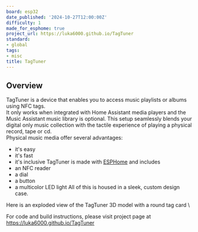 ```yaml
---
board: esp32
date_published: '2024-10-27T12:00:00Z'
difficulty: 1
made_for_esphome: true
project_url: https://luka6000.github.io/TagTuner
standard:
- global
tags:
- misc
title: TagTuner
---
```


## Overview

TagTuner is a device that enables you to access music playlists or albums using NFC tags.\
It only works when integrated with Home Assistant media players and the Music Assistant music library is optional. This setup seamlessly blends your digital only music collection with the tactile experience of playing a physical record, tape or cd.\
Physical music media offer several advantages:
- it's easy
- it's fast
- it's inclusive
TagTuner is made with [ESPHome](https://www.esphome.io) and includes
- an NFC reader
- a dial
- a button
- a multicolor LED light
All of this is housed in a sleek, custom design case.

Here is an exploded view of the TagTuner 3D model with a round tag card \

For code and build instructions, please visit project page at https://luka6000.github.io/TagTuner
